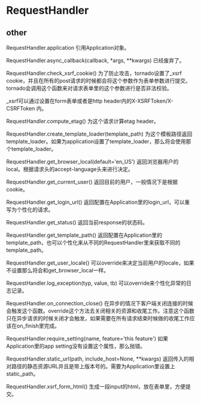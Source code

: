 # RequestHandler

## other

RequestHandler.application 引用Application对象。

RequestHandler.async_callback(callback, *args, **kwargs) 已经废弃了。

RequestHandler.check_xsrf_cookie() 为了防止攻击，tornado设置了_xsrf cookie，并且在所有的post请求的时候都会将这个参数作为表单参数进行提交。tornado会调用这个函数来对请求表单里的这个参数进行是否非法校验。

_xsrf可以通过设置在form表单或者是http header内的X-XSRFToken/X-CSRFToken 内。

RequestHandler.compute_etag() 为这个请求计算etag header。

RequestHandler.create_template_loader(template_path) 为这个模板路径返回template_loader。如果为application设置了template_loader，那么将会使用那个template_loader。

RequestHandler.get_browser_local(default='en_US') 返回浏览器用户的local。根据请求头的accept-language头来进行决定。

RequestHandler.get_current_user() 返回目前的用户，一般情况下是根据cookie。

RequestHandler.get_login_url() 返回配置在Application里的login_url，可以重写为个性化的请求。

RequestHandler.get_status() 返回当前response的状态码。

RequestHandler.get_template_path() 返回配置在Application里的template_path，也可以个性化来从不同的RequestHandler里来获取不同的template_path。

RequestHandler.get_user_locale() 可以override来决定当前用户的locale，如果不设置那么将会和get_browser_local一样。

RequestHandler.log_exception(typ, value, tb) 可以override来个性化异常的日志记录。

RequestHandler.on_connection_close() 在异步的情况下客户端关闭连接的时候会触发这个函数。override这个方法去关闭相关的资源和收尾工作。注意这个函数只在异步请求的时候关闭才会触发，如果需要在所有请求结束时候做的收尾工作应该在on_finish里完成。

RequestHandler.require_setting(name, feature='this feature') 如果Application里的app setting没有设置这个属性，那么抛错。

RequestHandler.static_url(path, include_host=None, **kwargs) 返回传入的相对路径的静态资源URL并且是带上版本号的。需要为Application里设置上static_path。

RequestHandler.xsrf_form_html() 生成一段input的html，放在表单里，方便提交。
